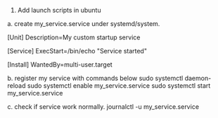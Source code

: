 1. Add launch scripts in ubuntu

a. create my_service.service under systemd/system.

[Unit]
Description=My custom startup service
 
[Service]
ExecStart=/bin/echo "Service started"
 
[Install]
WantedBy=multi-user.target

b. register my service with commands below
sudo systemctl daemon-reload
sudo systemctl enable my_service.service
sudo systemctl start my_service.service


c. check if service work normally.
journalctl -u my_service.service 
